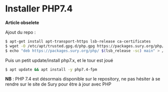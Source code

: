 # Installer PHP7.4

**Article obselete**

Ajout du repo :

```bash
$ apt-get install apt-transport-https lsb-release ca-certificates
$ wget -O /etc/apt/trusted.gpg.d/php.gpg https://packages.sury.org/php/apt.gpg
$ echo "deb https://packages.sury.org/php/ $(lsb_release -sc) main" > /etc/apt/sources.list.d/php.list
```

Puis un petit update/install php7.x, et le tour est joué

```bash
$ apt update && apt install -y php7.4-fpm
```

**NB** : PHP 7.4 est désormais disponible sur le repository, ne pas
hésiter à se rendre sur le site de Sury pour être à jour avec PHP
